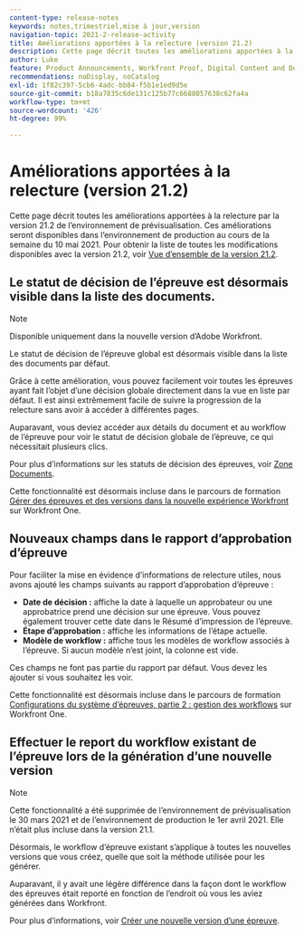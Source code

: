 ```yaml
---
content-type: release-notes
keywords: notes,trimestriel,mise à jour,version
navigation-topic: 2021-2-release-activity
title: Améliorations apportées à la relecture (version 21.2)
description: Cette page décrit toutes les améliorations apportées à la relecture par la version 21.2 de l’environnement de prévisualisation. Ces améliorations seront disponibles dans l’environnement de production au cours de la semaine du 10 mai 2021. Pour obtenir la liste de toutes les modifications disponibles avec la version 21.2, voir Vue d’ensemble de la version 21.2.
author: Luke
feature: Product Announcements, Workfront Proof, Digital Content and Documents
recommendations: noDisplay, noCatalog
exl-id: 1f82c397-5cb6-4adc-bb84-f5b1e1ed9d5e
source-git-commit: b18a7835c6de131c125b77c6688057638c62fa4a
workflow-type: tm+mt
source-wordcount: '426'
ht-degree: 99%

---
```


# Améliorations apportées à la relecture (version 21.2)

Cette page décrit toutes les améliorations apportées à la relecture par la version 21.2 de l’environnement de prévisualisation. Ces améliorations seront disponibles dans l’environnement de production au cours de la semaine du 10 mai 2021. Pour obtenir la liste de toutes les modifications disponibles avec la version 21.2, voir [Vue d’ensemble de la version 21.2](../../../product-announcements/product-releases/21.2-release-activity/21-2-release-overview.md).

## Le statut de décision de l’épreuve est désormais visible dans la liste des documents.

>[!NOTE]
>
>Disponible uniquement dans la nouvelle version d’Adobe Workfront.

Le statut de décision de l’épreuve global est désormais visible dans la liste des documents par défaut.

Grâce à cette amélioration, vous pouvez facilement voir toutes les épreuves ayant fait l’objet d’une décision globale directement dans la vue en liste par défaut. Il est ainsi extrêmement facile de suivre la progression de la relecture sans avoir à accéder à différentes pages.

Auparavant, vous deviez accéder aux détails du document et au workflow de l’épreuve pour voir le statut de décision globale de l’épreuve, ce qui nécessitait plusieurs clics.

Pour plus d’informations sur les statuts de décision des épreuves, voir [Zone Documents](../../../documents/managing-documents/documents-area.md).

Cette fonctionnalité est désormais incluse dans le parcours de formation [Gérer des épreuves et des versions dans la nouvelle expérience Workfront](https://experienceleague.adobe.com/en/docs/workfront-learn/tutorials-workfront/home) sur Workfront One.

## Nouveaux champs dans le rapport d’approbation d’épreuve

Pour faciliter la mise en évidence d’informations de relecture utiles, nous avons ajouté les champs suivants au rapport d’approbation d’épreuve :

* **Date de décision :** affiche la date à laquelle un approbateur ou une approbatrice prend une décision sur une épreuve. Vous pouvez également trouver cette date dans le Résumé d’impression de l’épreuve.
* **Étape d’approbation :** affiche les informations de l’étape actuelle.
* **Modèle de workflow :** affiche tous les modèles de workflow associés à l’épreuve. Si aucun modèle n’est joint, la colonne est vide.

Ces champs ne font pas partie du rapport par défaut. Vous devez les ajouter si vous souhaitez les voir.

Cette fonctionnalité est désormais incluse dans le parcours de formation [Configurations du système d’épreuves, partie 2 : gestion des workflows](https://experienceleague.adobe.com/en/docs/workfront-learn/tutorials-workfront/home) sur Workfront One.

## Effectuer le report du workflow existant de l’épreuve lors de la génération d’une nouvelle version

>[!NOTE]
>
>Cette fonctionnalité a été supprimée de l’environnement de prévisualisation le 30 mars 2021 et de l’environnement de production le 1er avril 2021. Elle n’était plus incluse dans la version 21.1.

Désormais, le workflow d’épreuve existant s’applique à toutes les nouvelles versions que vous créez, quelle que soit la méthode utilisée pour les générer.

Auparavant, il y avait une légère différence dans la façon dont le workflow des épreuves était reporté en fonction de l’endroit où vous les aviez générées dans Workfront.

Pour plus d’informations, voir [Créer une nouvelle version d’une épreuve](../../../review-and-approve-work/proofing/managing-proofs-within-workfront/create-new-proof-version.md).
